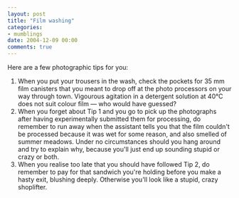 ```yaml
---
layout: post
title: "Film washing"
categories:
- mumblings
date: 2004-12-09 00:00
comments: true
---
```


<p>Here are a few photographic tips for you:</p>

<ol>
<li>When you put your trousers in the wash, check the pockets for 35 mm film canisters that you meant to drop off at the photo processors on your way through town. Vigourous agitation in a detergent solution at 40&deg;C does not suit colour film &mdash; who would have guessed?</li>
<li>When you forget about Tip 1 and you go to pick up the photographs after having experimentally submitted them for processing, do remember to run away when the assistant tells you that the film couldn't be processed because it was wet for some reason, and also smelled of summer meadows. Under no circumstances should you hang around and try to explain why, because you'll just end up sounding stupid or crazy or both.</li>
<li>When you realise too late that you should have followed Tip 2, do remember to pay for that sandwich you're holding before you make a hasty exit, blushing deeply. Otherwise you'll look like a stupid, crazy shoplifter.</li>
</ol>



